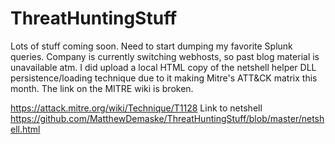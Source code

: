 # ThreatHuntingStuff

Lots of stuff coming soon. Need to start dumping my favorite Splunk queries. Company is currently switching webhosts, so past blog material is unavailable atm. I did upload a local HTML copy of the netshell helper DLL persistence/loading technique due to it making Mitre's ATT&CK matrix this month. The link on the MITRE wiki is broken. 

https://attack.mitre.org/wiki/Technique/T1128
Link to netshell
https://github.com/MatthewDemaske/ThreatHuntingStuff/blob/master/netshell.html

